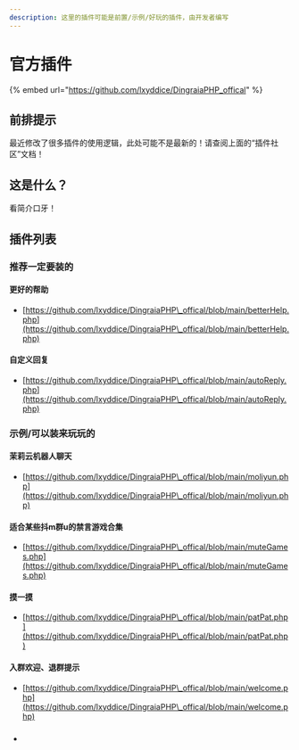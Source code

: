 ```yaml
---
description: 这里的插件可能是前置/示例/好玩的插件，由开发者编写
---
```


# 官方插件



{% embed url="https://github.com/lxyddice/DingraiaPHP_offical" %}

## 前排提示

最近修改了很多插件的使用逻辑，此处可能不是最新的！请查阅上面的“插件社区”文档！

## 这是什么？

看简介口牙！

## 插件列表

### 推荐一定要装的

#### 更好的帮助

* [https://github.com/lxyddice/DingraiaPHP\_offical/blob/main/betterHelp.php](https://github.com/lxyddice/DingraiaPHP\_offical/blob/main/betterHelp.php)

#### 自定义回复

* [https://github.com/lxyddice/DingraiaPHP\_offical/blob/main/autoReply.php](https://github.com/lxyddice/DingraiaPHP\_offical/blob/main/autoReply.php)

### 示例/可以装来玩玩的

#### 茉莉云机器人聊天

* [https://github.com/lxyddice/DingraiaPHP\_offical/blob/main/moliyun.php](https://github.com/lxyddice/DingraiaPHP\_offical/blob/main/moliyun.php)

#### 适合某些抖m群u的禁言游戏合集

* [https://github.com/lxyddice/DingraiaPHP\_offical/blob/main/muteGames.php](https://github.com/lxyddice/DingraiaPHP\_offical/blob/main/muteGames.php)

#### 摸一摸

* [https://github.com/lxyddice/DingraiaPHP\_offical/blob/main/patPat.php](https://github.com/lxyddice/DingraiaPHP\_offical/blob/main/patPat.php)

#### 入群欢迎、退群提示

* [https://github.com/lxyddice/DingraiaPHP\_offical/blob/main/welcome.php](https://github.com/lxyddice/DingraiaPHP\_offical/blob/main/welcome.php)

###

*
